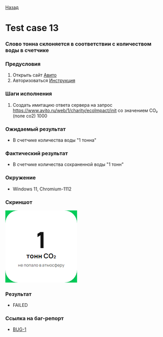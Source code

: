 [Назад](../TESTCASES.md)

# Test case 13

### Слово тонна склоняется в соответствии с количеством воды в счетчике

### Предусловия
1. Открыть сайт [Авито](https://www.avito.ru/avito-care/eco-impact)  
2. Авторизоваться  [Инструкция](../autotests/README.md)  

### Шаги исполнения
1. Создать имитацию ответа сервера на запрос https://www.avito.ru/web/1/charity/ecoImpact/init со значением CO₂ (поле co2) 1000  
### Ожидаемый результат
* В счетчике количества воды "1 тонна"    

### Фактический результат
* В счетчике количества сохраненной воды "1 тонн"   


### Окружение
* Windows 11, Chromium-1112   

### Скриншот
 ![bug-1](../output/tc-5-CO2.png)    

### Результат
* FAILED  

### Ссылка на баг-репорт
* [BUG-1]((./bugs/BUG-1.md))
